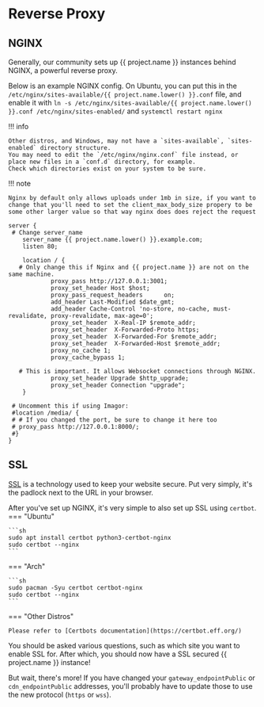# Reverse Proxy

## NGINX

Generally, our community sets up {{ project.name }} instances behind NGINX, a powerful reverse proxy.

Below is an example NGINX config. On Ubuntu, you can put this in the `/etc/nginx/sites-available/{{ project.name.lower() }}.conf` file,
and enable it with `ln -s /etc/nginx/sites-available/{{ project.name.lower() }}.conf /etc/nginx/sites-enabled/` and `systemctl restart nginx`

!!! info

    Other distros, and Windows, may not have a `sites-available`, `sites-enabled` directory structure.
    You may need to edit the `/etc/nginx/nginx.conf` file instead, or place new files in a `conf.d` directory, for example.
    Check which directories exist on your system to be sure.
!!! note

    Nginx by default only allows uploads under 1mb in size, if you want to change that you'll need to set the client_max_body_size propery to be some other larger value so that way nginx does does reject the request

```nginx
server {
 # Change server_name
    server_name {{ project.name.lower() }}.example.com;
    listen 80;

    location / {
   # Only change this if Nginx and {{ project.name }} are not on the same machine.
            proxy_pass http://127.0.0.1:3001;
            proxy_set_header Host $host;
            proxy_pass_request_headers      on;
            add_header Last-Modified $date_gmt;
            add_header Cache-Control 'no-store, no-cache, must-revalidate, proxy-revalidate, max-age=0';
            proxy_set_header  X-Real-IP $remote_addr;
            proxy_set_header  X-Forwarded-Proto https;
            proxy_set_header  X-Forwarded-For $remote_addr;
            proxy_set_header  X-Forwarded-Host $remote_addr;
            proxy_no_cache 1;
            proxy_cache_bypass 1;

   # This is important. It allows Websocket connections through NGINX.
            proxy_set_header Upgrade $http_upgrade;
            proxy_set_header Connection "upgrade";
    }

 # Uncomment this if using Imagor:
 #location /media/ {
 # # If you changed the port, be sure to change it here too
 # proxy_pass http://127.0.0.1:8000/;
 #}
}
```

## SSL

[SSL](https://en.wikipedia.org/wiki/Secure_Sockets_Layer) is a technology used to keep your website secure.
Put very simply, it's the padlock next to the URL in your browser.

After you've set up NGINX, it's very simple to also set up SSL using `certbot`.
=== "Ubuntu"

    ```sh
    sudo apt install certbot python3-certbot-nginx
    sudo certbot --nginx
    ```

=== "Arch"

    ```sh
    sudo pacman -Syu certbot certbot-nginx
    sudo certbot --nginx
    ```

=== "Other Distros"

    Please refer to [Certbots documentation](https://certbot.eff.org/)

You should be asked various questions, such as which site you want to enable SSL for.
After which, you should now have a SSL secured {{ project.name }} instance!

But wait, there's more! If you have changed your `gateway_endpointPublic`
or `cdn_endpointPublic` addresses, you'll probably have to update those to use the new protocol (`https` or `wss`).
